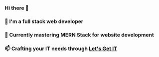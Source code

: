 ### Hi there 👋
### 🔭 I'm a full stack web developer
### 🌱 Currently mastering MERN Stack for website development
### 📫 Crafting your IT needs through [Let's Get IT](https://itslgit.com)

<!--
**mrizalrizky/mrizalrizky** is a ✨ _special_ ✨ repository because its `README.md` (this file) appears on your GitHub profile.

Here are some ideas to get you started:

- 🔭 I’m currently working on ...
- 🌱 I’m currently learning ...
- 👯 I’m looking to collaborate on ...
- 🤔 I’m looking for help with ...
- 💬 Ask me about ...
- 📫 How to reach me: ...
- 😄 Pronouns: ...
- ⚡ Fun fact: ...
-->
